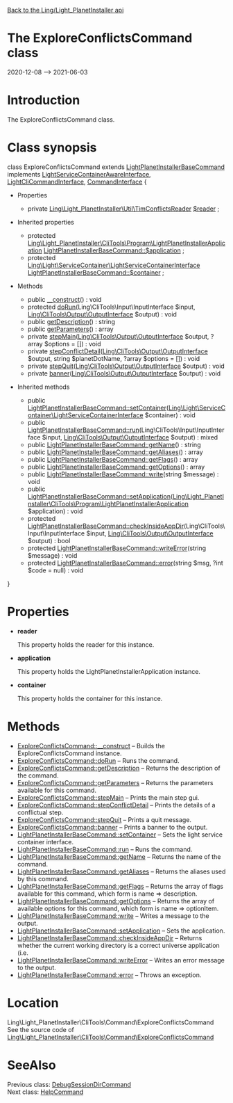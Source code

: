 [Back to the Ling/Light_PlanetInstaller api](https://github.com/lingtalfi/Light_PlanetInstaller/blob/master/doc/api/Ling/Light_PlanetInstaller.md)



The ExploreConflictsCommand class
================
2020-12-08 --> 2021-06-03






Introduction
============

The ExploreConflictsCommand class.



Class synopsis
==============


class <span class="pl-k">ExploreConflictsCommand</span> extends [LightPlanetInstallerBaseCommand](https://github.com/lingtalfi/Light_PlanetInstaller/blob/master/doc/api/Ling/Light_PlanetInstaller/CliTools/Command/LightPlanetInstallerBaseCommand.md) implements [LightServiceContainerAwareInterface](https://github.com/lingtalfi/Light/blob/master/doc/api/Ling/Light/ServiceContainer/LightServiceContainerAwareInterface.md), [LightCliCommandInterface](https://github.com/lingtalfi/Light_Cli/blob/master/doc/api/Ling/Light_Cli/CliTools/Program/LightCliCommandInterface.md), [CommandInterface](https://github.com/lingtalfi/CliTools/blob/master/doc/api/Ling/CliTools/Command/CommandInterface.md) {

- Properties
    - private [Ling\Light_PlanetInstaller\Util\TimConflictsReader](https://github.com/lingtalfi/Light_PlanetInstaller/blob/master/doc/api/Ling/Light_PlanetInstaller/Util/TimConflictsReader.md) [$reader](#property-reader) ;

- Inherited properties
    - protected [Ling\Light_PlanetInstaller\CliTools\Program\LightPlanetInstallerApplication](https://github.com/lingtalfi/Light_PlanetInstaller/blob/master/doc/api/Ling/Light_PlanetInstaller/CliTools/Program/LightPlanetInstallerApplication.md) [LightPlanetInstallerBaseCommand::$application](#property-application) ;
    - protected [Ling\Light\ServiceContainer\LightServiceContainerInterface](https://github.com/lingtalfi/Light/blob/master/doc/api/Ling/Light/ServiceContainer/LightServiceContainerInterface.md) [LightPlanetInstallerBaseCommand::$container](#property-container) ;

- Methods
    - public [__construct](https://github.com/lingtalfi/Light_PlanetInstaller/blob/master/doc/api/Ling/Light_PlanetInstaller/CliTools/Command/ExploreConflictsCommand/__construct.md)() : void
    - protected [doRun](https://github.com/lingtalfi/Light_PlanetInstaller/blob/master/doc/api/Ling/Light_PlanetInstaller/CliTools/Command/ExploreConflictsCommand/doRun.md)(Ling\CliTools\Input\InputInterface $input, [Ling\CliTools\Output\OutputInterface](https://github.com/lingtalfi/CliTools/blob/master/doc/api/Ling/CliTools/Output/OutputInterface.md) $output) : void
    - public [getDescription](https://github.com/lingtalfi/Light_PlanetInstaller/blob/master/doc/api/Ling/Light_PlanetInstaller/CliTools/Command/ExploreConflictsCommand/getDescription.md)() : string
    - public [getParameters](https://github.com/lingtalfi/Light_PlanetInstaller/blob/master/doc/api/Ling/Light_PlanetInstaller/CliTools/Command/ExploreConflictsCommand/getParameters.md)() : array
    - private [stepMain](https://github.com/lingtalfi/Light_PlanetInstaller/blob/master/doc/api/Ling/Light_PlanetInstaller/CliTools/Command/ExploreConflictsCommand/stepMain.md)([Ling\CliTools\Output\OutputInterface](https://github.com/lingtalfi/CliTools/blob/master/doc/api/Ling/CliTools/Output/OutputInterface.md) $output, ?array $options = []) : void
    - private [stepConflictDetail](https://github.com/lingtalfi/Light_PlanetInstaller/blob/master/doc/api/Ling/Light_PlanetInstaller/CliTools/Command/ExploreConflictsCommand/stepConflictDetail.md)([Ling\CliTools\Output\OutputInterface](https://github.com/lingtalfi/CliTools/blob/master/doc/api/Ling/CliTools/Output/OutputInterface.md) $output, string $planetDotName, ?array $options = []) : void
    - private [stepQuit](https://github.com/lingtalfi/Light_PlanetInstaller/blob/master/doc/api/Ling/Light_PlanetInstaller/CliTools/Command/ExploreConflictsCommand/stepQuit.md)([Ling\CliTools\Output\OutputInterface](https://github.com/lingtalfi/CliTools/blob/master/doc/api/Ling/CliTools/Output/OutputInterface.md) $output) : void
    - private [banner](https://github.com/lingtalfi/Light_PlanetInstaller/blob/master/doc/api/Ling/Light_PlanetInstaller/CliTools/Command/ExploreConflictsCommand/banner.md)([Ling\CliTools\Output\OutputInterface](https://github.com/lingtalfi/CliTools/blob/master/doc/api/Ling/CliTools/Output/OutputInterface.md) $output) : void

- Inherited methods
    - public [LightPlanetInstallerBaseCommand::setContainer](https://github.com/lingtalfi/Light_PlanetInstaller/blob/master/doc/api/Ling/Light_PlanetInstaller/CliTools/Command/LightPlanetInstallerBaseCommand/setContainer.md)([Ling\Light\ServiceContainer\LightServiceContainerInterface](https://github.com/lingtalfi/Light/blob/master/doc/api/Ling/Light/ServiceContainer/LightServiceContainerInterface.md) $container) : void
    - public [LightPlanetInstallerBaseCommand::run](https://github.com/lingtalfi/Light_PlanetInstaller/blob/master/doc/api/Ling/Light_PlanetInstaller/CliTools/Command/LightPlanetInstallerBaseCommand/run.md)(Ling\CliTools\Input\InputInterface $input, [Ling\CliTools\Output\OutputInterface](https://github.com/lingtalfi/CliTools/blob/master/doc/api/Ling/CliTools/Output/OutputInterface.md) $output) : mixed
    - public [LightPlanetInstallerBaseCommand::getName](https://github.com/lingtalfi/Light_PlanetInstaller/blob/master/doc/api/Ling/Light_PlanetInstaller/CliTools/Command/LightPlanetInstallerBaseCommand/getName.md)() : string
    - public [LightPlanetInstallerBaseCommand::getAliases](https://github.com/lingtalfi/Light_PlanetInstaller/blob/master/doc/api/Ling/Light_PlanetInstaller/CliTools/Command/LightPlanetInstallerBaseCommand/getAliases.md)() : array
    - public [LightPlanetInstallerBaseCommand::getFlags](https://github.com/lingtalfi/Light_PlanetInstaller/blob/master/doc/api/Ling/Light_PlanetInstaller/CliTools/Command/LightPlanetInstallerBaseCommand/getFlags.md)() : array
    - public [LightPlanetInstallerBaseCommand::getOptions](https://github.com/lingtalfi/Light_PlanetInstaller/blob/master/doc/api/Ling/Light_PlanetInstaller/CliTools/Command/LightPlanetInstallerBaseCommand/getOptions.md)() : array
    - public [LightPlanetInstallerBaseCommand::write](https://github.com/lingtalfi/Light_PlanetInstaller/blob/master/doc/api/Ling/Light_PlanetInstaller/CliTools/Command/LightPlanetInstallerBaseCommand/write.md)(string $message) : void
    - public [LightPlanetInstallerBaseCommand::setApplication](https://github.com/lingtalfi/Light_PlanetInstaller/blob/master/doc/api/Ling/Light_PlanetInstaller/CliTools/Command/LightPlanetInstallerBaseCommand/setApplication.md)([Ling\Light_PlanetInstaller\CliTools\Program\LightPlanetInstallerApplication](https://github.com/lingtalfi/Light_PlanetInstaller/blob/master/doc/api/Ling/Light_PlanetInstaller/CliTools/Program/LightPlanetInstallerApplication.md) $application) : void
    - protected [LightPlanetInstallerBaseCommand::checkInsideAppDir](https://github.com/lingtalfi/Light_PlanetInstaller/blob/master/doc/api/Ling/Light_PlanetInstaller/CliTools/Command/LightPlanetInstallerBaseCommand/checkInsideAppDir.md)(Ling\CliTools\Input\InputInterface $input, [Ling\CliTools\Output\OutputInterface](https://github.com/lingtalfi/CliTools/blob/master/doc/api/Ling/CliTools/Output/OutputInterface.md) $output) : bool
    - protected [LightPlanetInstallerBaseCommand::writeError](https://github.com/lingtalfi/Light_PlanetInstaller/blob/master/doc/api/Ling/Light_PlanetInstaller/CliTools/Command/LightPlanetInstallerBaseCommand/writeError.md)(string $message) : void
    - protected [LightPlanetInstallerBaseCommand::error](https://github.com/lingtalfi/Light_PlanetInstaller/blob/master/doc/api/Ling/Light_PlanetInstaller/CliTools/Command/LightPlanetInstallerBaseCommand/error.md)(string $msg, ?int $code = null) : void

}




Properties
=============

- <span id="property-reader"><b>reader</b></span>

    This property holds the reader for this instance.
    
    

- <span id="property-application"><b>application</b></span>

    This property holds the LightPlanetInstallerApplication instance.
    
    

- <span id="property-container"><b>container</b></span>

    This property holds the container for this instance.
    
    



Methods
==============

- [ExploreConflictsCommand::__construct](https://github.com/lingtalfi/Light_PlanetInstaller/blob/master/doc/api/Ling/Light_PlanetInstaller/CliTools/Command/ExploreConflictsCommand/__construct.md) &ndash; Builds the ExploreConflictsCommand instance.
- [ExploreConflictsCommand::doRun](https://github.com/lingtalfi/Light_PlanetInstaller/blob/master/doc/api/Ling/Light_PlanetInstaller/CliTools/Command/ExploreConflictsCommand/doRun.md) &ndash; Runs the command.
- [ExploreConflictsCommand::getDescription](https://github.com/lingtalfi/Light_PlanetInstaller/blob/master/doc/api/Ling/Light_PlanetInstaller/CliTools/Command/ExploreConflictsCommand/getDescription.md) &ndash; Returns the description of the command.
- [ExploreConflictsCommand::getParameters](https://github.com/lingtalfi/Light_PlanetInstaller/blob/master/doc/api/Ling/Light_PlanetInstaller/CliTools/Command/ExploreConflictsCommand/getParameters.md) &ndash; Returns the parameters available for this command.
- [ExploreConflictsCommand::stepMain](https://github.com/lingtalfi/Light_PlanetInstaller/blob/master/doc/api/Ling/Light_PlanetInstaller/CliTools/Command/ExploreConflictsCommand/stepMain.md) &ndash; Prints the main step gui.
- [ExploreConflictsCommand::stepConflictDetail](https://github.com/lingtalfi/Light_PlanetInstaller/blob/master/doc/api/Ling/Light_PlanetInstaller/CliTools/Command/ExploreConflictsCommand/stepConflictDetail.md) &ndash; Prints the details of a conflictual step.
- [ExploreConflictsCommand::stepQuit](https://github.com/lingtalfi/Light_PlanetInstaller/blob/master/doc/api/Ling/Light_PlanetInstaller/CliTools/Command/ExploreConflictsCommand/stepQuit.md) &ndash; Prints a quit message.
- [ExploreConflictsCommand::banner](https://github.com/lingtalfi/Light_PlanetInstaller/blob/master/doc/api/Ling/Light_PlanetInstaller/CliTools/Command/ExploreConflictsCommand/banner.md) &ndash; Prints a banner to the output.
- [LightPlanetInstallerBaseCommand::setContainer](https://github.com/lingtalfi/Light_PlanetInstaller/blob/master/doc/api/Ling/Light_PlanetInstaller/CliTools/Command/LightPlanetInstallerBaseCommand/setContainer.md) &ndash; Sets the light service container interface.
- [LightPlanetInstallerBaseCommand::run](https://github.com/lingtalfi/Light_PlanetInstaller/blob/master/doc/api/Ling/Light_PlanetInstaller/CliTools/Command/LightPlanetInstallerBaseCommand/run.md) &ndash; Runs the command.
- [LightPlanetInstallerBaseCommand::getName](https://github.com/lingtalfi/Light_PlanetInstaller/blob/master/doc/api/Ling/Light_PlanetInstaller/CliTools/Command/LightPlanetInstallerBaseCommand/getName.md) &ndash; Returns the name of the command.
- [LightPlanetInstallerBaseCommand::getAliases](https://github.com/lingtalfi/Light_PlanetInstaller/blob/master/doc/api/Ling/Light_PlanetInstaller/CliTools/Command/LightPlanetInstallerBaseCommand/getAliases.md) &ndash; Returns the aliases used by this command.
- [LightPlanetInstallerBaseCommand::getFlags](https://github.com/lingtalfi/Light_PlanetInstaller/blob/master/doc/api/Ling/Light_PlanetInstaller/CliTools/Command/LightPlanetInstallerBaseCommand/getFlags.md) &ndash; Returns the array of flags available for this command, which form is name => description.
- [LightPlanetInstallerBaseCommand::getOptions](https://github.com/lingtalfi/Light_PlanetInstaller/blob/master/doc/api/Ling/Light_PlanetInstaller/CliTools/Command/LightPlanetInstallerBaseCommand/getOptions.md) &ndash; Returns the array of available options for this command, which form is name => optionItem.
- [LightPlanetInstallerBaseCommand::write](https://github.com/lingtalfi/Light_PlanetInstaller/blob/master/doc/api/Ling/Light_PlanetInstaller/CliTools/Command/LightPlanetInstallerBaseCommand/write.md) &ndash; Writes a message to the output.
- [LightPlanetInstallerBaseCommand::setApplication](https://github.com/lingtalfi/Light_PlanetInstaller/blob/master/doc/api/Ling/Light_PlanetInstaller/CliTools/Command/LightPlanetInstallerBaseCommand/setApplication.md) &ndash; Sets the application.
- [LightPlanetInstallerBaseCommand::checkInsideAppDir](https://github.com/lingtalfi/Light_PlanetInstaller/blob/master/doc/api/Ling/Light_PlanetInstaller/CliTools/Command/LightPlanetInstallerBaseCommand/checkInsideAppDir.md) &ndash; Returns whether the current working directory is a correct universe application (i.e.
- [LightPlanetInstallerBaseCommand::writeError](https://github.com/lingtalfi/Light_PlanetInstaller/blob/master/doc/api/Ling/Light_PlanetInstaller/CliTools/Command/LightPlanetInstallerBaseCommand/writeError.md) &ndash; Writes an error message to the output.
- [LightPlanetInstallerBaseCommand::error](https://github.com/lingtalfi/Light_PlanetInstaller/blob/master/doc/api/Ling/Light_PlanetInstaller/CliTools/Command/LightPlanetInstallerBaseCommand/error.md) &ndash; Throws an exception.





Location
=============
Ling\Light_PlanetInstaller\CliTools\Command\ExploreConflictsCommand<br>
See the source code of [Ling\Light_PlanetInstaller\CliTools\Command\ExploreConflictsCommand](https://github.com/lingtalfi/Light_PlanetInstaller/blob/master/CliTools/Command/ExploreConflictsCommand.php)



SeeAlso
==============
Previous class: [DebugSessionDirCommand](https://github.com/lingtalfi/Light_PlanetInstaller/blob/master/doc/api/Ling/Light_PlanetInstaller/CliTools/Command/DebugSessionDirCommand.md)<br>Next class: [HelpCommand](https://github.com/lingtalfi/Light_PlanetInstaller/blob/master/doc/api/Ling/Light_PlanetInstaller/CliTools/Command/HelpCommand.md)<br>
